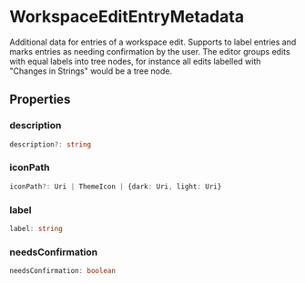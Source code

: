 # WorkspaceEditEntryMetadata

Additional data for entries of a workspace edit. Supports to label entries and marks entries as needing confirmation by the user. The editor groups edits with equal labels into tree nodes, for instance all edits labelled with "Changes in Strings" would be a tree node.

## Properties

### description

```typescript
description?: string
```

### iconPath

```typescript
iconPath?: Uri | ThemeIcon | {dark: Uri, light: Uri}
```

### label

```typescript
label: string
```

### needsConfirmation

```typescript
needsConfirmation: boolean
```

